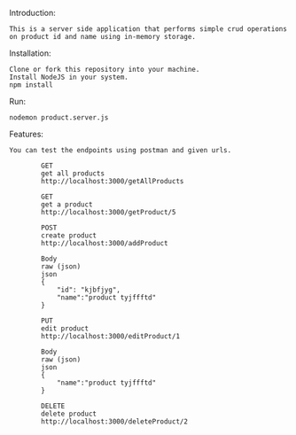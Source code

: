 
Introduction:

    This is a server side application that performs simple crud operations on product id and name using in-memory storage.

Installation:

    Clone or fork this repository into your machine.
    Install NodeJS in your system.
    npm install

Run:

    nodemon product.server.js

Features:

    You can test the endpoints using postman and given urls.

            GET
            get all products
            http://localhost:3000/getAllProducts

            GET
            get a product
            http://localhost:3000/getProduct/5

            POST
            create product
            http://localhost:3000/addProduct

            Body
            raw (json)
            json
            {
                "id": "kjbfjyg",
                "name":"product tyjffftd"
            }

            PUT
            edit product
            http://localhost:3000/editProduct/1

            Body
            raw (json)
            json
            {
                "name":"product tyjffftd"
            }

            DELETE
            delete product
            http://localhost:3000/deleteProduct/2



